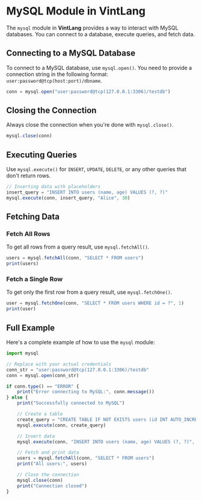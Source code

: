 # MySQL Module in VintLang

The `mysql` module in **VintLang** provides a way to interact with MySQL databases. You can connect to a database, execute queries, and fetch data.

## Connecting to a MySQL Database

To connect to a MySQL database, use `mysql.open()`. You need to provide a connection string in the following format: `user:password@tcp(host:port)/dbname`.

```js
conn = mysql.open("user:password@tcp(127.0.0.1:3306)/testdb")
```

## Closing the Connection

Always close the connection when you're done with `mysql.close()`.

```js
mysql.close(conn)
```

## Executing Queries

Use `mysql.execute()` for `INSERT`, `UPDATE`, `DELETE`, or any other queries that don't return rows.

```js
// Inserting data with placeholders
insert_query = "INSERT INTO users (name, age) VALUES (?, ?)"
mysql.execute(conn, insert_query, "Alice", 30)
```

## Fetching Data

### Fetch All Rows

To get all rows from a query result, use `mysql.fetchAll()`.

```js
users = mysql.fetchAll(conn, "SELECT * FROM users")
print(users)
```

### Fetch a Single Row

To get only the first row from a query result, use `mysql.fetchOne()`.

```js
user = mysql.fetchOne(conn, "SELECT * FROM users WHERE id = ?", 1)
print(user)
```

## Full Example

Here's a complete example of how to use the `mysql` module:

```js
import mysql

// Replace with your actual credentials
conn_str = "user:password@tcp(127.0.0.1:3306)/testdb"
conn = mysql.open(conn_str)

if conn.type() == "ERROR" {
    print("Error connecting to MySQL:", conn.message())
} else {
    print("Successfully connected to MySQL")

    // Create a table
    create_query = "CREATE TABLE IF NOT EXISTS users (id INT AUTO_INCREMENT PRIMARY KEY, name VARCHAR(255), age INT)"
    mysql.execute(conn, create_query)

    // Insert data
    mysql.execute(conn, "INSERT INTO users (name, age) VALUES (?, ?)", "Bob", 35)

    // Fetch and print data
    users = mysql.fetchAll(conn, "SELECT * FROM users")
    print("All users:", users)

    // Close the connection
    mysql.close(conn)
    print("Connection closed")
} 